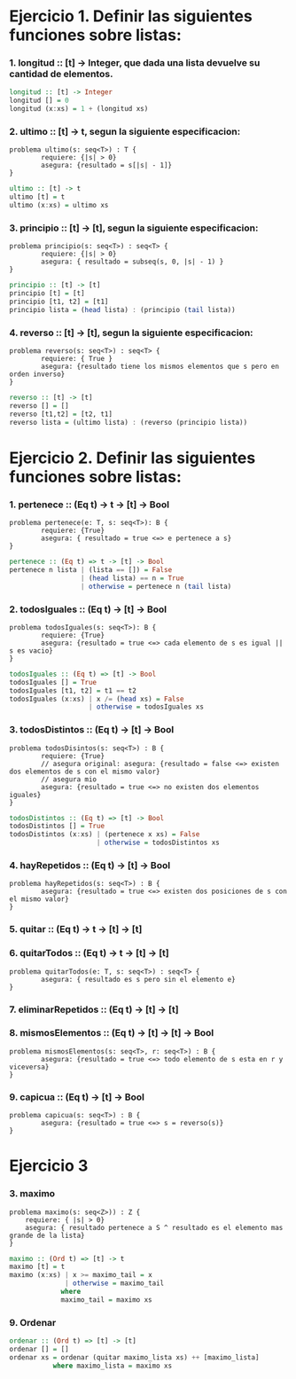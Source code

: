 # Ejercicio 1. Definir las siguientes funciones sobre listas:

### 1. longitud :: [t] -> Integer, que dada una lista devuelve su cantidad de elementos.

```haskell
longitud :: [t] -> Integer
longitud [] = 0
longitud (x:xs) = 1 + (longitud xs)
```

### 2. ultimo :: [t] -> t, segun la siguiente especificacion:

```
problema ultimo(s: seq<T>) : T {
		requiere: {|s| > 0}
		asegura: {resultado = s[|s| - 1]}
}
```

```haskell
ultimo :: [t] -> t
ultimo [t] = t
ultimo (x:xs) = ultimo xs
```

### 3. principio :: [t] -> [t], segun la siguiente especificacion:

```
problema principio(s: seq<T>) : seq<T> {
		requiere: {|s| > 0}
		asegura: { resultado = subseq(s, 0, |s| - 1) }
}
```

```haskell
principio :: [t] -> [t]
principio [t] = [t]
principio [t1, t2] = [t1]
principio lista = (head lista) : (principio (tail lista))
```

### 4. reverso :: [t] -> [t], segun la siguiente especificacion:

```
problema reverso(s: seq<T>) : seq<T> {
		requiere: { True }
		asegura: {resultado tiene los mismos elementos que s pero en orden inverso}
}
```

```haskell
reverso :: [t] -> [t]
reverso [] = []
reverso [t1,t2] = [t2, t1]
reverso lista = (ultimo lista) : (reverso (principio lista))
```

# Ejercicio 2. Definir las siguientes funciones sobre listas:

### 1. pertenece :: (Eq t) -> t -> [t] -> Bool

```
problema pertenece(e: T, s: seq<T>): B {
		requiere: {True}
		asegura: { resultado = true <=> e pertenece a s}
}
```

```haskell
pertenece :: (Eq t) => t -> [t] -> Bool
pertenece n lista | (lista == []) = False 
                  | (head lista) == n = True
                  | otherwise = pertenece n (tail lista)

```

### 2. todosIguales :: (Eq t) -> [t] -> Bool

```
problema todosIguales(s: seq<T>): B {
		requiere: {True}
		asegura: {resultado = true <=> cada elemento de s es igual || s es vacio}
}
```

```haskell
todosIguales :: (Eq t) => [t] -> Bool
todosIguales [] = True
todosIguales [t1, t2] = t1 == t2
todosIguales (x:xs) | x /= (head xs) = False
                    | otherwise = todosIguales xs
```

### 3. todosDistintos :: (Eq t) -> [t] -> Bool

```
problema todosDisintos(s: seq<T>) : B {
		requiere: {True}
		// asegura original: asegura: {resultado = false <=> existen dos elementos de s con el mismo valor}
		// asegura mio
		asegura: {resultado = true <=> no existen dos elementos iguales}
}
```

```haskell
todosDistintos :: (Eq t) => [t] -> Bool
todosDistintos [] = True
todosDistintos (x:xs) | (pertenece x xs) = False
                      | otherwise = todosDistintos xs
```

### 4. hayRepetidos :: (Eq t) -> [t] -> Bool


```
problema hayRepetidos(s: seq<T>) : B {
		asegura: {resultado = true <=> existen dos posiciones de s con el mismo valor}
}
```

### 5. quitar :: (Eq t) -> t -> [t] -> [t]

### 6. quitarTodos :: (Eq t) -> t -> [t] -> [t]

```
problema quitarTodos(e: T, s: seq<T>) : seq<T> {
		asegura: { resultado es s pero sin el elemento e}
}
```

### 7. eliminarRepetidos :: (Eq t) -> [t] -> [t]

### 8. mismosElementos :: (Eq t) -> [t] -> [t] -> Bool

```
problema mismosElementos(s: seq<T>, r: seq<T>) : B {
		asegura: {resultado = true <=> todo elemento de s esta en r y viceversa}
}
```

### 9. capicua :: (Eq t) -> [t] -> Bool

```
problema capicua(s: seq<T>) : B {
		asegura: {resultado = true <=> s = reverso(s)}
}
```

# Ejercicio 3

### 3. maximo

```
problema maximo(s: seq<Z>)) : Z {
	requiere: { |s| > 0}
	asegura: { resultado pertenece a S ^ resultado es el elemento mas grande de la lista}
}
```

```haskell
maximo :: (Ord t) => [t] -> t
maximo [t] = t
maximo (x:xs) | x >= maximo_tail = x
              | otherwise = maximo_tail
             where
             maximo_tail = maximo xs
```

### 9. Ordenar

```haskell
ordenar :: (Ord t) => [t] -> [t]
ordenar [] = []
ordenar xs = ordenar (quitar maximo_lista xs) ++ [maximo_lista]
           where maximo_lista = maximo xs
```
